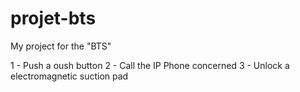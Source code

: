 # projet-bts
My project for the "BTS"

1 - Push a oush button
2 - Call the IP Phone concerned
3 - Unlock a electromagnetic suction pad
